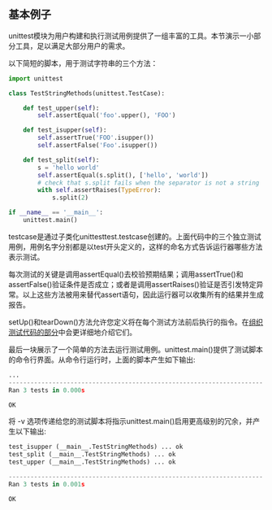 ## 基本例子

unittest模块为用户构建和执行测试用例提供了一组丰富的工具。本节演示一小部分工具，足以满足大部分用户的需求。

以下简短的脚本，用于测试字符串的三个方法：

```python
import unittest

class TestStringMethods(unittest.TestCase):

    def test_upper(self):
        self.assertEqual('foo'.upper(), 'FOO')

    def test_isupper(self):
        self.assertTrue('FOO'.isupper())
        self.assertFalse('Foo'.isupper())

    def test_split(self):
        s = 'hello world'
        self.assertEqual(s.split(), ['hello', 'world'])
        # check that s.split fails when the separator is not a string
        with self.assertRaises(TypeError):
            s.split(2)

if __name__ == '__main__':
    unittest.main()

```
testcase是通过子类化unittesttest.testcase创建的。上面代码中的三个独立测试用例，用例名字分别都是以test开头定义的，这样的命名方式告诉运行器哪些方法表示测试。

每次测试的关键是调用assertEqual()去校验预期结果；调用assertTrue()和assertFalse()验证条件是否成立；或者是调用assertRaises()验证是否引发特定异常。以上这些方法被用来替代assert语句，因此运行器可以收集所有的结果并生成报告。

setUp()和tearDown()方法允许您定义将在每个测试方法前后执行的指令。在[组织测试代码的部分](https://docs.python.org/3/library/unittest.html#organizing-tests)中会更详细地介绍它们。

最后一块展示了一个简单的方法去运行测试用例。unittest.main()提供了测试脚本的命令行界面。从命令行运行时，上面的脚本产生如下输出:

```python
...
----------------------------------------------------------------------
Ran 3 tests in 0.000s

OK
```

将 -v 选项传递给您的测试脚本将指示unittest.main()启用更高级别的冗余，并产生以下输出:

```python
test_isupper (__main__.TestStringMethods) ... ok
test_split (__main__.TestStringMethods) ... ok
test_upper (__main__.TestStringMethods) ... ok

----------------------------------------------------------------------
Ran 3 tests in 0.001s

OK
```
